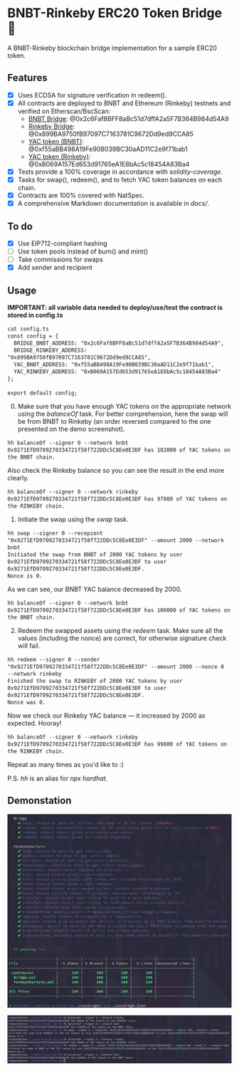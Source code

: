 # BNBT-Rinkeby ERC20 Token Bridge 🌉

A BNBT-Rinkeby blockchain bridge implementation for a sample ERC20 token. 

## Features

- [x] Uses ECDSA for signature verification in redeem().
- [x] All contracts are deployed to BNBT and Ethereum (Rinkeby) testnets and verified on Etherscan/BscScan:
  - [BNBT Bridge](https://testnet.bscscan.com/address/0x2c6Faf8BFF8aBc51d7dffA2a5F7B364B984d54A9#code): @0x2c6Faf8BFF8aBc51d7dffA2a5F7B364B984d54A9
  - [Rinkeby Bridge](https://rinkeby.etherscan.io/address/0x899BA9750fB97097C7163781C9672Dd9ed9CCA85#code): @0x899BA9750fB97097C7163781C9672Dd9ed9CCA85
  - [YAC token (BNBT)](https://testnet.bscscan.com/address/0xf55aBB498A19Fe90B039BC30aAD11C2e9f71bab1#code): @0xf55aBB498A19Fe90B039BC30aAD11C2e9f71bab1
  - [YAC token (Rinkeby)](https://rinkeby.etherscan.io/address/0xB069A157Ed653d91765eA1E8bAc5c18454A83Ba4#code): @0xB069A157Ed653d91765eA1E8bAc5c18454A83Ba4
- [x] Tests provide a 100% coverage in accordance with _solidity-coverage_.
- [x] Tasks for swap(), redeem(), and to fetch YAC token balances on each chain.
- [x] Contracts are 100% covered with NatSpec.
- [x] A comprehensive Markdown documentation is available in _docs/_.

## To do

- [x] Use EIP712-compliant hashing
- [ ] Use token pools instead of burn() and mint()
- [ ] Take commissions for swaps
- [x] Add sender and recipient

## Usage

**IMPORTANT: all variable data needed to deploy/use/test the contract is stored in config.ts**

```
cat config.ts
const config = {
  BRIDGE_BNBT_ADDRESS: "0x2c6Faf8BFF8aBc51d7dffA2a5F7B364B984d54A9",
  BRIDGE_RINKEBY_ADDRESS: "0x899BA9750fB97097C7163781C9672Dd9ed9CCA85",
  YAC_BNBT_ADDRESS: "0xf55aBB498A19Fe90B039BC30aAD11C2e9f71bab1",
  YAC_RINKEBY_ADDRESS: "0xB069A157Ed653d91765eA1E8bAc5c18454A83Ba4"
};

export default config;
```

0. Make sure that you have enough YAC tokens on the appropriate network using the _balanceOf_ task.
For better comprehension, here the swap will be from BNBT to Rinkeby (an order reversed compared to the one presented on the demo screenshot).

```
hh balanceOf --signer 0 --network bnbt
0x9271EfD9709270334721f58f722DDc5C8Ee0E3DF has 102000 of YAC tokens on the BNBT chain.
```

Also check the Rinkeby balance so you can see the result in the end more clearly.

```
hh balanceOf --signer 0 --network rinkeby
0x9271EfD9709270334721f58f722DDc5C8Ee0E3DF has 97800 of YAC tokens on the RINKEBY chain.
```

1. Initiate the swap using the _swap_ task.

```
hh swap --signer 0 --recepient "0x9271EfD9709270334721f58f722DDc5C8Ee0E3DF" --amount 2000 --network bnbt
Initiated the swap from BNBT of 2000 YAC tokens by user 0x9271EfD9709270334721f58f722DDc5C8Ee0E3DF to user 0x9271EfD9709270334721f58f722DDc5C8Ee0E3DF.
Nonce is 0.
```

As we can see, our BNBT YAC balance decreased by 2000.

```
hh balanceOf --signer 0 --network bnbt
0x9271EfD9709270334721f58f722DDc5C8Ee0E3DF has 100000 of YAC tokens on the BNBT chain.
```

2. Redeem the swapped assets using the _redeem_ task.
Make sure all the values (including the nonce) are correct, for otherwise signature check will fail.

```
hh redeem --signer 0 --sender "0x9271EfD9709270334721f58f722DDc5C8Ee0E3DF" --amount 2000 --nonce 0  --network rinkeby
Finished the swap to RINKEBY of 2000 YAC tokens by user 0x9271EfD9709270334721f58f722DDc5C8Ee0E3DF to user 0x9271EfD9709270334721f58f722DDc5C8Ee0E3DF.
Nonce was 0.
```

Now we check our Rinkeby YAC balance — it increased by 2000 as expected.
Hooray!

```
hh balanceOf --signer 0 --network rinkeby
0x9271EfD9709270334721f58f722DDc5C8Ee0E3DF has 99800 of YAC tokens on the RINKEBY chain.
```

Repeat as many times as you'd like to :)

P.S. _hh_ is an alias for _npx hardhat_.

## Demonstation

![](demo/tests.png)

![](demo/tasks.png)
